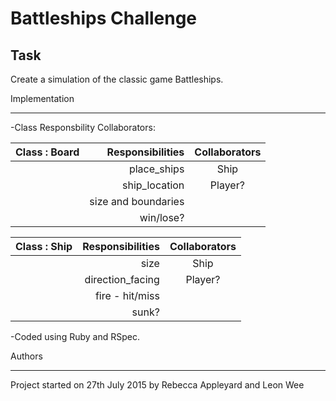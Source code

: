 Battleships Challenge
=================

Task
-----
Create a simulation of the classic game Battleships.

Implementation
_______________

-Class Responsbility Collaborators:

| Class : Board     | Responsibilities | Collaborators   |
| :------- | ----: | :---: |
| | place_ships |  Ship    |
| | ship_location   |  Player?   |
| | size and boundaries    |    |
| | win/lose? |


| Class : Ship     | Responsibilities | Collaborators   |
| :------- | ----: | :---: |
| | size |  Ship    | Board
| | direction_facing   |  Player?   |
| | fire - hit/miss   |    |
| | sunk? |

-Coded using Ruby and RSpec.

Authors
________

Project started on 27th July 2015 by Rebecca Appleyard and Leon Wee